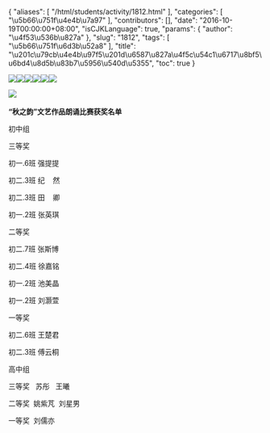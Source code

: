 {
    "aliases": [
        "/html/students/activity/1812.html"
    ],
    "categories": [
        "\u5b66\u751f\u4e4b\u7a97"
    ],
    "contributors": [],
    "date": "2016-10-19T00:00:00+08:00",
    "isCJKLanguage": true,
    "params": {
        "author": "\u4f53\u536b\u827a"
    },
    "slug": "1812",
    "tags": [
        "\u5b66\u751f\u6d3b\u52a8"
    ],
    "title": "\u201c\u79cb\u4e4b\u97f5\u201d\u6587\u827a\u4f5c\u54c1\u6717\u8bf5\u6bd4\u8d5b\u83b7\u5956\u540d\u5355",
    "toc": true
}

![](https://cdn.tfls.online/mirror/full/42ee818aab8dba7fae3623a793ac037a42774869.jpg)![](https://cdn.tfls.online/mirror/full/e18d8d367d8c0f97dc703c0750f6016a89044836.jpg)![](https://cdn.tfls.online/mirror/full/e56bc7fdedb0d07e292f9c38416c6ad6a028b050.jpg)![](https://cdn.tfls.online/mirror/full/0ff2a88d27603c99b2c5e4c35c2353d2cd68d93b.jpg)![](https://cdn.tfls.online/mirror/full/27e7d0291880f9437c66f6bca137dcb59211f526.jpg)![](https://cdn.tfls.online/mirror/full/4a1957ccaf92519f46cf7f3e7dcfe34983bf42ea.jpg)




![](https://cdn.tfls.online/mirror/full/08b91ce9ae9557056fa7309888d67dfade5c3540.jpg) 




  








**“秋之韵”文艺作品朗诵比赛获奖名单**




初中组  




三等奖




初一.6班 强提提 




初二.3班 纪    然 




初二.3班 田    卿 




初一.2班 张英琪 




二等奖




初二.7班 张斯博 




初二.4班 徐嘉铭 




初一.2班 池美晶 




初一.2班 刘灏萱 




一等奖




初二.6班 王楚君 




初二.3班 傅云桐 




高中组  




三等奖   苏彤   王曦 




二等奖  姚紫芃  刘星男 




一等奖  刘儒亦 




 




  





  



